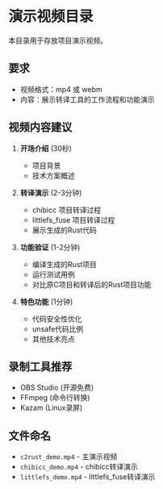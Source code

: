 # 演示视频目录

本目录用于存放项目演示视频。

## 要求

- 视频格式：mp4 或 webm
- 内容：展示转译工具的工作流程和功能演示

## 视频内容建议

1. **开场介绍** (30秒)
   - 项目背景
   - 技术方案概述

2. **转译演示** (2-3分钟)
   - chibicc 项目转译过程
   - littlefs_fuse 项目转译过程
   - 展示生成的Rust代码

3. **功能验证** (1-2分钟)
   - 编译生成的Rust项目
   - 运行测试用例
   - 对比原C项目和转译后的Rust项目功能

4. **特色功能** (1分钟)
   - 代码安全性优化
   - unsafe代码比例
   - 其他技术亮点

## 录制工具推荐

- OBS Studio (开源免费)
- FFmpeg (命令行转换)
- Kazam (Linux录屏)

## 文件命名

- `c2rust_demo.mp4` - 主演示视频
- `chibicc_demo.mp4` - chibicc转译演示
- `littlefs_demo.mp4` - littlefs_fuse转译演示
